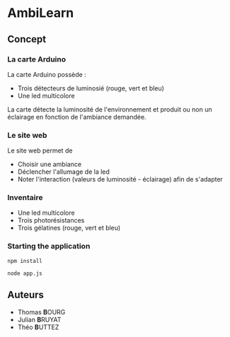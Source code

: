 # AmbiLearn

## Concept

### La carte Arduino

La carte Arduino possède :
- Trois détecteurs de luminosié (rouge, vert et bleu)
- Une led multicolore

La carte détecte la luminosité de l'environnement et produit ou non un
éclairage en fonction de l'ambiance demandée. 


### Le site web

Le site web permet de
- Choisir une ambiance
- Déclencher l'allumage de la led
- Noter l'interaction (valeurs de luminosité - éclairage) afin de s'adapter

### Inventaire
- Une led multicolore
- Trois photorésistances
- Trois gélatines (rouge, vert et bleu)


### Starting the application


`npm install`

`node app.js`


## Auteurs

- Thomas **B**OURG
- Julian **B**RUYAT
- Théo   **B**UTTEZ
